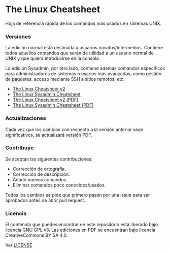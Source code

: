 # The Linux Cheatsheet

Hoja de referencia rápida de los comandos más usados en sistemas UNIX.

### Versiones

La edición normal está destinada a usuarios novatos/intermedios. Contiene todos aquellos comandos que serán de utilidad a un usuario normal de UNIX y que quiera introducirse en la consola.

La edición Sysadmin, por otro lado, contiene además comandos específicos para administradores de sistemas o usarios más avanzados, como gestión de paquetes, acceso mediante SSH a sitios remotos, etc.

* [The Linux Cheatsheet v2]()
* [The Linux Sysadmin Cheatsheet]()
* [The Linux Cheatsheet v2 (PDF)](http://juanjosalvador.es/TheLinuxCheatsheet-v2.pdf)
* [The Linux Sysadmin Cheatsheet (PDF)]()
 
### Actualizaciones

Cada vez que los cambios con respecto a la versión anterior sean significativos, se actualizará versión PDF.

### Contribuye

Se aceptan las siguientes contribuciones:

* Corrección de ortografía.
* Corrección de descripción.
* Añadir nuevos comandos.
* Eliminar comandos poco conocidos/usados.

Todos los cambios se pide que primero pasen por una issue para ser aprobados antes de abrir pull request.

### Licencia

El contenido que puedes encontrar en este repositorio está liberado bajo licencia GNU GPL v3.
Las ediciones en PDF se encuentran bajo licencia CreativeCommons BY SA 4.0.

Ver [LICENSE](https://github.com/JuanjoSalvador/thelinuxcheatsheet/blob/master/LICENSE)
